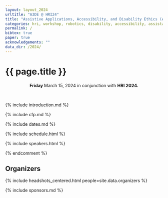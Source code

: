 ```yaml
---
layout: layout_2024
urltitle: "A3DE @ HRI24"
title: "Assistive Applications, Accessibility, and Disability Ethics (A3DE)"
categories: hri, workshop, robotics, disability, accessibility, assistance
permalink: /
bibtex: true
paper: true
acknowledgements: ""
data_dir: /2024/
---
```



# {{ page.title }}
<!-- 
<img class="img-fluid" src="{{ "img/banner_dalle.jpg" | prepend:page.data_dir }}" alt="Four colorful panels of cartoons of robots and people looking at images of eyes" />
<p style="text-align: right; font-size: smaller; font-style: italic; margin-top: -1em">Generated by DALL-E</p> -->

<p style="text-align: center;">
 <b> Friday </b> March 15, 2024 in conjunction with <b>HRI 2024.</b>
</p>
<br />

{% include introduction.md %}

{% include cfp.md %}

{% include dates.md %}

{% include schedule.html %}

{% include speakers.html %}

<!-- 
<a class="anchor" id="panelists"></a>

## Panelists
{% comment %}
{% assign speaker_panelists = site.data.speakers | where: "panelist", true %}
{% assign panelists = speaker_panelists | concat: site.data.panelists %}
{% include headshots_centered.html people=panelists %} -->

{% endcomment %}

<!-- <a class="anchor" id="accepted_papers"></a>

{% include accepted_papers.html %} -->

<a class="anchor" id="organizers"></a>

## Organizers

{% include headshots_centered.html people=site.data.organizers %}

{% include sponsors.md %}


<!-- ## Relevant Publications

{% include papers.md %} -->

